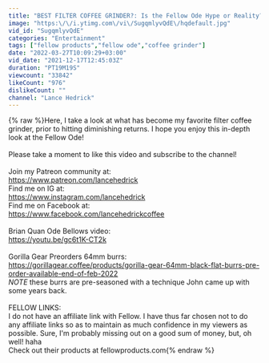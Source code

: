 ```yaml
---
title: "BEST FILTER COFFEE GRINDER?: Is the Fellow Ode Hype or Reality?"
image: "https:\/\/i.ytimg.com\/vi\/SugqmlyvQdE\/hqdefault.jpg"
vid_id: "SugqmlyvQdE"
categories: "Entertainment"
tags: ["fellow products","fellow ode","coffee grinder"]
date: "2022-03-27T10:09:29+03:00"
vid_date: "2021-12-17T12:45:03Z"
duration: "PT19M19S"
viewcount: "33842"
likeCount: "976"
dislikeCount: ""
channel: "Lance Hedrick"
---
```

{% raw %}Here, I take a look at what has become my favorite filter coffee grinder, prior to hitting diminishing returns. I hope you enjoy this in-depth look at the Fellow Ode!<br /><br />Please take a moment to like this video and subscribe to the channel!<br /><br />Join my Patreon community at:<br /><a rel="nofollow" target="blank" href="https://www.patreon.com/lancehedrick">https://www.patreon.com/lancehedrick</a><br />Find me on IG at:<br /><a rel="nofollow" target="blank" href="https://www.instagram.com/lancehedrick">https://www.instagram.com/lancehedrick</a><br />Find me on Facebook at:<br /><a rel="nofollow" target="blank" href="https://www.facebook.com/lancehedrickcoffee">https://www.facebook.com/lancehedrickcoffee</a><br /><br />Brian Quan Ode Bellows video:<br /><a rel="nofollow" target="blank" href="https://youtu.be/gc6t1K-CT2k">https://youtu.be/gc6t1K-CT2k</a><br /><br />Gorilla Gear Preorders 64mm burrs:<br /><a rel="nofollow" target="blank" href="https://gorillagear.coffee/products/gorilla-gear-64mm-black-flat-burrs-pre-order-available-end-of-feb-2022">https://gorillagear.coffee/products/gorilla-gear-64mm-black-flat-burrs-pre-order-available-end-of-feb-2022</a><br />*NOTE* these burrs are pre-seasoned with a technique John came up with some years back.<br /><br />FELLOW LINKS:<br />I do not have an affiliate link with Fellow. I have thus far chosen not to do any affiliate links so as to maintain as much confidence in my viewers as possible. Sure, I'm probably missing out on a good sum of money, but, oh well! haha<br />Check out their products at fellowproducts.com{% endraw %}
